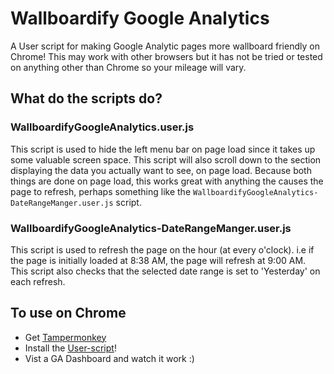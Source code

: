 # Wallboardify Google Analytics

A User script for making Google Analytic pages more wallboard friendly on Chrome!
This may work with other browsers but it has not be tried or tested on anything other than Chrome so your mileage will vary.

## What do the scripts do?

### WallboardifyGoogleAnalytics.user.js

This script is used to hide the left menu bar on page load since it takes up some valuable screen space.
This script will also scroll down to the section displaying the data you actually want to see, on page load.
Because both things are done on page load, this works great with anything the causes the page to refresh, perhaps something like the `WallboardifyGoogleAnalytics-DateRangeManger.user.js` script.

### WallboardifyGoogleAnalytics-DateRangeManger.user.js

This script is used to refresh the page on the hour (at every o'clock). i.e if the page is initially loaded at 8:38 AM, the page will refresh at 9:00 AM.
This script also checks that the selected date range is set to 'Yesterday' on each refresh.

## To use on Chrome

* Get [Tampermonkey](https://chrome.google.com/webstore/detail/tampermonkey/dhdgffkkebhmkfjojejmpbldmpobfkfo)
* Install the [User-script](https://github.com/PairedPrototype/wallboardify-google-analytics/raw/master/WallboardifyGoogleAnalytics.user.js)!
* Vist a GA Dashboard and watch it work :)
